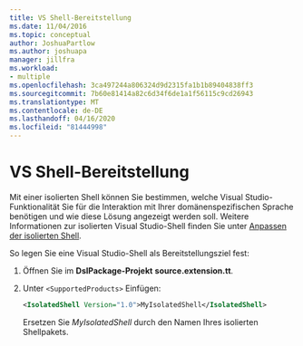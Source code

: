 ```yaml
---
title: VS Shell-Bereitstellung
ms.date: 11/04/2016
ms.topic: conceptual
author: JoshuaPartlow
ms.author: joshuapa
manager: jillfra
ms.workload:
- multiple
ms.openlocfilehash: 3ca497244a806324d9d2315fa1b1b89404838ff3
ms.sourcegitcommit: 7b60e81414a82c6d34f6de1a1f56115c9cd26943
ms.translationtype: MT
ms.contentlocale: de-DE
ms.lasthandoff: 04/16/2020
ms.locfileid: "81444998"
---
```

# <a name="vs-shell-deployment"></a>VS Shell-Bereitstellung

Mit einer isolierten Shell können Sie bestimmen, welche Visual Studio-Funktionalität Sie für die Interaktion mit Ihrer domänenspezifischen Sprache benötigen und wie diese Lösung angezeigt werden soll. Weitere Informationen zur isolierten Visual Studio-Shell finden Sie unter [Anpassen der isolierten Shell](https://docs.microsoft.com/visualstudio/extensibility/customizing-the-isolated-shell).

So legen Sie eine Visual Studio-Shell als Bereitstellungsziel fest:

1. Öffnen Sie im **DslPackage-Projekt** **source.extension.tt**.

2. Unter `<SupportedProducts>` Einfügen:

   ```xml
   <IsolatedShell Version="1.0">MyIsolatedShell</IsolatedShell>
   ```

   Ersetzen Sie *MyIsolatedShell* durch den Namen Ihres isolierten Shellpakets.
